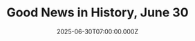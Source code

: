 ---
title: "Good News in History, June 30"
date: 2025-06-30T07:00:00.000Z
category: Human Kindness
externalLink: "https://www.goodnewsnetwork.org/events060630/"
image: ""
excerpt: "On this day 70 years ago, The Johnny Carson Show debuted on CBS television. The prime-time variety show was a traditional potpourri of monologue, comedy, music, dance, and skits. The series was short-lived, but planted the seeds for sketches he would later perform on The Tonight Show, such as “The Mighty Carson Art Players”. WATCH […] The post Good News…"
---
